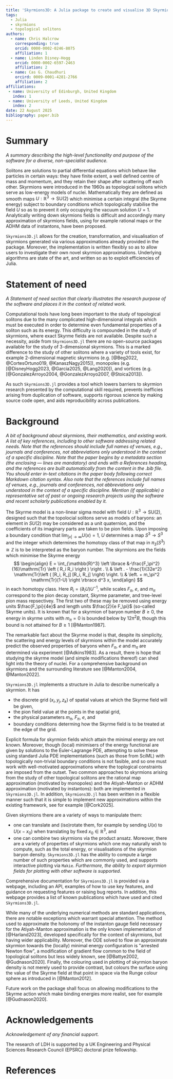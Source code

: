 ```yaml
---
title: 'Skyrmions3D: A Julia package to create and visualise 3D Skyrmions in the Skyrme model'
tags:
  - Julia
  - skyrmions
  - topological solitons
authors:
  - name: Chris Halcrow
    corresponding: true
    orcid: 0000-0002-0246-8075
    affiliation: 1
  - name: Linden Disney-Hogg
    orcid: 0000-0002-6597-2463
    affiliation: 2
  - name: Cas G. Chaudhuri
    orcird: 0009-0001-4281-2766
    affiliation: 2
affiliations:
 - name: University of Edinburgh, United Kingdom
   index: 1
 - name: University of Leeds, United Kingdom
   index: 2
date: 22 August 2025
bibliography: paper.bib
---
```


# Summary
*A summary describing the high-level functionality and purpose of the software for a diverse, non-specialist audience.*


Solitons are solutions to partial differential equations which behave like particles in certain ways: they have finite extent, a well defined centre of mass and momentum, and they retain their shape after scattering off each other. Skyrmions were introduced in the 1960s as topological solitons which serve as low-energy models of nuclei. Mathematically they are defined as smooth maps $U: \mathbb{R}^3 \to \mathrm{SU}(2)$ which minimise a certain integral (the Skyrme energy) subject to boundary conditions which topologically stabilise the field $U$ so as to prevent it only occupying the vacuum solution $U=1$. Analytically writing down skyrmions fields is difficult and accordingly many approximation of skyrmions fields, using for example rational maps or the ADHM data of instantons, have been proposed. 

`Skyrmions3D.jl` allows for the creation, transformation, and visualisation of skyrmions generated via various approximations already provided in the package. Moreover, the implementation is written flexibly so as to allow users to investigate their own novel skyrmion approximations. Underlying algorithms are state of the art, and written so as to exploit efficiencies of Julia. 

# Statement of need
*A Statement of need section that clearly illustrates the research purpose of the software and places it in the context of related work.*


Computational tools have long been important to the study of topological solitons due to the many complicated high-dimensional integrals which must be executed in order to determine even fundamental properties of a soliton such as its energy. This difficulty is compounded in the study of skyrmions, where exact Skyrme fields are not available. Despite such a necessity, aside from `Skyrmions3D.jl` there are no open-source packages available for the study of 3-dimensional skyrmions. This is a marked difference to the study of other solitons where a variety of tools exist, for example 2-dimensional magnetic skyrmions (e.g. [@Beg2022, @CortesOrtuno019, @KanaszNagy2015]), monopoles (e.g. [@DisneyHogg2023, @Garcia2025, @Lang2020]), and vortices (e.g. [@GonzalezArroyo2004, @GonzalezArroyo2007, @Stoica2013]). 

As such `Skyrmions3D.jl` provides a tool which lowers barriers to skyrmion research presented by the computational skill required, prevents inefficies arising from duplication of software, supports rigorous science by making source code open, and aids reproducibility across publications. 

# Background
*A bit of background about skyrmions, their mathematics, and existing work.*
*A list of key references, including to other software addressing related needs. Note that the references should include full names of venues, e.g., journals and conferences, not abbreviations only understood in the context of a specific discipline.*
*Note that the paper begins by a metadata section (the enclosing — lines are mandatory) and ends with a References heading, and the references are built automatically from the content in the .bib file. You should enter in-text citations in the paper body following correct Markdown citation syntax. Also note that the references include full names of venues, e.g., journals and conferences, not abbreviations only understood in the context of a specific discipline.*
*Mention (if applicable) a representative set of past or ongoing research projects using the software and recent scholarly publications enabled by it.*


The Skyrme model is a non-linear sigma model with field $U: \mathbb{R}^3 \to \mathrm{SU}(2)$, designed such that the topolocial solitons serve as models of baryons: an element in $SU(2)$ may be considered as a unit quaternion, and the coefficients of its imaginary parts are taken to be pion fields. Upon imposing a boundary condition that $\lim_{|x| \to \infty} U(x) = 1$, $U$ determines a map $S^3 \to S^3$ and the integer which determines the homotopy class of that map in $\pi_3(S^3) \cong \mathbb{Z}$ is to be interpreted as the baryon number. The skyrmions are the fields which minimise the Skyrme energy 
$$
\begin{align}
E = \int_{\mathbb{R}^3} \left \lbrace &-\frac{F_\pi^2}{16}\mathrm{Tr} \left ( R_i R_i \right ) \right . \\
& \left . - \frac{1}{32e^2} \mathrm{Tr}\left ( [R_i, R_j] [R_i, R_j] \right)  \right. \\
& \left. + m_\pi^2 \mathrm{Tr}(1-U) \right \rbrace d^3 x,
\end{align}
$$
in each homotopy class. Here $R_i = (\partial_i U) U^{-1}$, while scales $F_\pi$, $e$, and $m_\pi$ correspond to the pion decay constant, Skyrme parameter, and tree-level pion mass repsectivey. The first two of these may be removed using energy units $\frac{F_\pi}{4e}$ and length units $\frac{2}{e F_\pi}$ (so-called Skyrme units). It is known that for a skyrmion of baryon number $B \geq 0$, the energy in skyrme units with $m_\pi=0$ is bounded below by $12 \pi^2 B$, though this bound is not attained for $B \geq 1$ [@Manton1987]. 

The remarkable fact about the Skyrme model is that, despite its simplicity, the scattering and energy levels of skyrmions within the model accurately predict the observed properties of baryons when $F_\pi$, $e$ and $m_\pi$ are determined via experiment [@Adkins1983]. As a result, there is hope that studying the skyrme model (and simple modifications thereof) can shed light into the theory of nuclei. For a comprehensive background on skyrmions and the surrounding literature see [@Manton2004, @Manton2022]. 

`Skyrmions3D.jl` implements a structure in Julia to describe numerically a skyrmion. It has
 - the discrete grid $(x_i, y_j, z_k)$ of spatial values at which the Skyrme field will be given, 
 - the pion field value at the points in the spatial grid, 
 - the physical parameters $m_\pi$, $F_\pi$, $e$, and
 - boundary conditions determing how the Skyrme field is to be treated at the edge of the grid. 

Explicit formula for skyrmion fields which attain the minimal energy are not known. Moreover, though (local) minimisers of the energy functional are given by solutions to the Euler-Lagrange PDE, attempting to solve these using standard Julia PDE implementations (such as those from SciML) with topologically non-trivial boundary conditions is not fasible, and so one must work with well-motivated approximations where the toplogical constraints are imposed from the outset. Two common approaches to skyrmions arising from the study of other topological solitons are the rational map approximation (motivated by monopoles) and the Atiyah-Manton or ADHM approximation (motivated by instantons): both are implemented in `Skyrmions3D.jl`. In addition, `Skyrmions3D.jl` has been written in a flexible manner such that it is simple to implement new approximations within the existing framework, see for example [@Cork2025]. 

Given skyrmions there are a variety of ways to manipulate them:
 - one can translate and (iso)rotate them, for example by sending $U(x)$ to $U(x-x_0)$ when translating by fixed $x_0 \in \mathbb{R}^3$, and
 - one can combine two skyrmions via the product ansatz.
Moreover, there are a variety of properties of skyrmions which one may naturally wish to compute, such as the total energy, or visualisations of the skyrmion baryon density. `Skyrmions3D.jl` has the ability to compute a large number of such properties which are commonly used, and supports interactive plotting via `Makie`. *Furthermore, the ability to export skyrmion fields for plotting with other software is supported*. 

Comprehensive documentation for `Skyrmions3D.jl` is provided via a webpage, including an API, examples of how to use key features, and guidance on requesting features or raising bug reports. In addition, this webpage provides a list of known publications which have used and cited `Skyrmions3D.jl`. 

While many of the underlying numerical methods are standard applications, there are notable exceptions which warrant special attention. The method used to approximate the holonomy of the instanton gauge field necessary for the Atiyah-Manton approximation is the only known implementation of [@Harland2023], developed specifically for the context of skyrmions, but having wider applicability. Moreover, the ODE solved to flow an approximate skyrmion towards the (locally) minimal energy configuration is "arrested Newton flow", a modification of gradient flow common to the field of topological solitons but less widely known, see [@Battye2002, @Gudnason2020]. Finally, the colouring used in plotting of skyrmion baryon density is not merely used to provide contrast, but colours the surface using the value of the Skyrme field at that point in space via the Runge colour sphere as introduced in [@Manton2012]. 

Future work on the package shall focus on allowing modifications to the Skyrme action which make binding energies more realist, see for example [@Gudnason2020]. 

# Acknowledgements
*Acknowledgement of any financial support.*


The research of LDH is supported by a UK Engineering and Physical Sciences Research Council (EPSRC) doctoral prize fellowship.

# References
